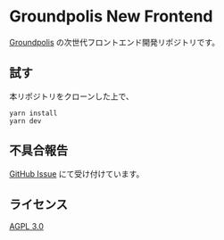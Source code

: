 # Groundpolis New Frontend

[Groundpolis](https://github.com/Groundpolis/Groundpolis) の次世代フロントエンド開発リポジトリです。

## 試す

本リポジトリをクローンした上で、

```
yarn install
yarn dev
```

## 不具合報告

[GitHub Issue](https://github.com/Groundpolis/new-frontend) にて受け付けています。

## ライセンス

[AGPL 3.0](LICENSE)
